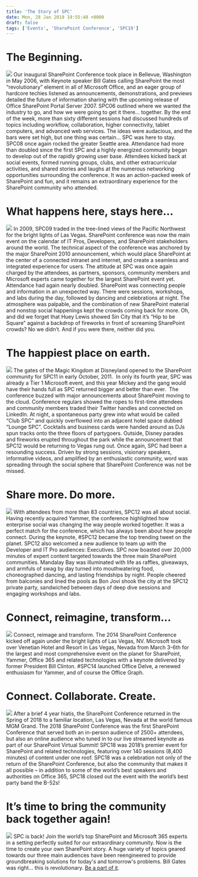 ```yaml
---
title: 'The Story of SPC'
date: Mon, 28 Jan 2019 19:55:40 +0000
draft: false
tags: ['Events', 'SharePoint Conference', 'SPC19']
---
```


The Beginning.
==============

![](http://wbaer.files.wordpress.com/2019/01/2c08b-2006.png) Our inaugural SharePoint Conference took place in Bellevue, Washington in May 2006, with Keynote speaker Bill Gates calling SharePoint the most “revolutionary” element in all of Microsoft Office, and an eager group of hardcore techies listened as announcements, demonstrations, and previews detailed the future of information sharing with the upcoming release of Office SharePoint Portal Server 2007. SPC06 outlined where we wanted the industry to go, and how we were going to get it there… together. By the end of the week, more than sixty different sessions had discussed hundreds of topics including workflow, collaboration, higher connectivity, tablet computers, and advanced web services. The ideas were audacious, and the bars were set high, but one thing was certain… SPC was here to stay. SPC08 once again rocked the greater Seattle area. Attendance had more than doubled since the first SPC and a highly energized community began to develop out of the rapidly growing user base. Attendees kicked back at social events, formed running groups, clubs, and other extracurricular activities, and shared stories and laughs at the numerous networking opportunities surrounding the conference. It was an action-packed week of SharePoint and fun, and it remains an extraordinary experience for the SharePoint community who attended.

What happens here, stays here…
==============================

![](http://wbaer.files.wordpress.com/2019/01/3f64d-2009.png) In 2009, SPC09 traded in the tree-lined views of the Pacific Northwest for the bright lights of Las Vegas. SharePoint conference was now the main event on the calendar of IT Pros, Developers, and SharePoint stakeholders around the world. The technical aspect of the conference was anchored by the major SharePoint 2010 announcement, which would place SharePoint at the center of a connected intranet and internet, and create a seamless and integrated experience for users. The attitude at SPC was once again charged by the attendees, as partners, sponsors, community members and Microsoft experts came together for the largest SharePoint event yet. Attendance had again nearly doubled. SharePoint was connecting people and information in an unexpected way. There were sessions, workshops, and labs during the day, followed by dancing and celebrations at night. The atmosphere was palpable, and the combination of new SharePoint material and nonstop social happenings kept the crowds coming back for more. Oh, and did we forget that Huey Lewis showed Sin City that it’s “Hip to be Square” against a backdrop of fireworks in front of screaming SharePoint crowds? No we didn’t. And if you were there, neither did you.

The happiest place on earth.
============================

![](http://wbaer.files.wordpress.com/2019/01/5341c-2011.png) The gates of the Magic Kingdom at Disneyland opened to the SharePoint community for SPC11 in early October, 2011.  In only its fourth year, SPC was already a Tier 1 Microsoft event, and this year Mickey and the gang would have their hands full as SPC returned bigger and better than ever.  The conference buzzed with major announcements about SharePoint moving to the cloud. Conference regulars showed the ropes to first-time attendees and community members traded their Twitter handles and connected on LinkedIn. At night, a spontaneous party grew into what would be called “Club SPC” and quickly overflowed into an adjacent hotel space dubbed “Lounge SPC”. Cocktails and business cards were handed around as DJs spun tracks onto the three floors of partygoers. Outside, Disney parades and fireworks erupted throughout the park while the announcement that SPC12 would be returning to Vegas rung out. Once again, SPC had been a resounding success. Driven by strong sessions, visionary speakers, informative videos, and amplified by an enthusiastic community, word was spreading through the social sphere that SharePoint Conference was not be missed.

Share more. Do more.
====================

![](http://wbaer.files.wordpress.com/2019/01/ce2c7-2012.png) With attendees from more than 83 countries, SPC12 was all about social. Having recently acquired Yammer, the conference highlighted how enterprise social was changing the way people worked together. It was a perfect match for the conference, which has always been about how people connect. During the keynote, #SPC12 became the top trending tweet on the planet. SPC12 also welcomed a new audience to team up with the Developer and IT Pro audiences: Executives. SPC now boasted over 20,000 minutes of expert content targeted towards the three main SharePoint communities. Mandalay Bay was illuminated with life as raffles, giveaways, and armfuls of swag by day turned into mouthwatering food, choreographed dancing, and lasting friendships by night. People cheered from balconies and lined the pools as Bon Jovi shook the city at the SPC12 private party, sandwiched between days of deep dive sessions and engaging workshops and labs.

Connect, reimagine, transform…
==============================

![](http://wbaer.files.wordpress.com/2019/01/a36de-2014.png) Connect, reimage and transform. The 2014 SharePoint Conference kicked off again under the bright lights of Las Vegas, NV. Microsoft took over Venetian Hotel and Resort in Las Vegas, Nevada from March 3-6th for the largest and most comprehensive event on the planet for SharePoint, Yammer, Office 365 and related technologies with a keynote delivered by former President Bill Clinton. #SPC14 launched Office Delve, a renewed enthusiasm for Yammer, and of course the Office Graph.    

Connect. Collaborate. Create.
=============================

![](https://msdnshared.blob.core.windows.net/media/2019/01/IMG_0082-1024x768.jpg) After a brief 4 year hiatis, the SharePoint Conference returned in the Spring of 2018 to a familiar location, Las Vegas, Nevada at the world famous MGM Grand. The 2018 SharePoint Conference was the first SharePoint Conference that served both an in-person audience of 2500+ attendees, but also an online audience who tuned in to our live streamed keynote as part of our SharePoint Virtual Summit! SPC18 was 2018’s premier event for SharePoint and related technologies, featuring over 140 sessions (8,400 minutes) of content under one roof. SPC18 was a celebration not only of the return of the SharePoint Conference, but also the community that makes it all possible – in addition to some of the world’s best speakers and authorities on Office 365, SPC18 closed out the event with the world’s best party band the B-52s!  

It’s time to bring the community back together again!
=====================================================

![](https://msdnshared.blob.core.windows.net/media/2019/01/IMG_3665-1024x768.jpg) SPC is back! Join the world’s top SharePoint and Microsoft 365 experts in a setting perfectly suited for our extraordinary community. Now is the time to create your own SharePoint story. A huge variety of topics geared towards our three main audiences have been reengineered to provide groundbreaking solutions for today's and tomorrow's problems. Bill Gates was right… this is revolutionary. [Be a part of it](https://aka.ms/spc/register).